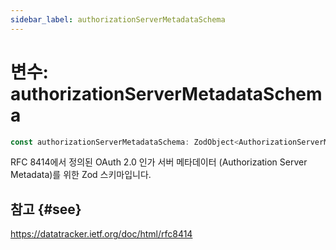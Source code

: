 ```yaml
---
sidebar_label: authorizationServerMetadataSchema
---
```


# 변수: authorizationServerMetadataSchema

```ts
const authorizationServerMetadataSchema: ZodObject<AuthorizationServerMetadata>;
```

RFC 8414에서 정의된 OAuth 2.0 인가 서버 메타데이터 (Authorization Server Metadata)를 위한 Zod 스키마입니다.

## 참고 {#see}

https://datatracker.ietf.org/doc/html/rfc8414